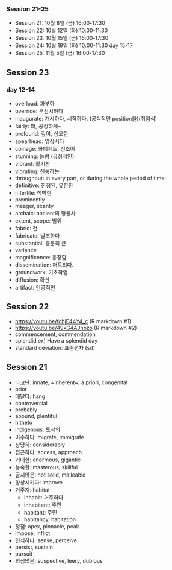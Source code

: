 ### Session 21-25

+ Session 21: 10월 8일 (금) 16:00-17:30
+ Session 22: 10월 12일 (화) 10:00-11:30
+ Session 23: 10월 15일 (금) 16:00-17:30
+ Session 24: 10월 19일 (화) 10:00-11:30 day 15-17
+ Session 25: 11월 5일 (금) 16:00-17:30

## Session 23

### day 12-14

+ overload: 과부하
+ override: 우선시하다
+ inaugurate: 개시하다, 시작하다. (공식적인 position을)(취임식)
+ fairly: 꽤, 공정하게~
+ profound: 깊이, 심오한
+ spearhead: 앞장서다
+ coinage: 화폐제도, 신조어
+ stunning: 놀람 (긍정적인)
+ vibrant: 활기찬
+ vibrating: 진동하는
+ throughout: in every part, or during the whole period of time:
+ definitive: 한정된, 유한한
+ infertile: 척박한
+ prominently
+ meager, scanty
+ archaic: ancient의 형용사
+ extent, scope: 범위
+ fabric: 천
+ fabricate: 날조하다
+ substantial: 충분히 큰
+ variance
+ magnificence: 웅장함
+ dissemination: 퍼트리다. 
+ groundwork: 기초작업
+ diffusion: 확산
+ artifact: 인공적인

## Session 22

+ https://youtu.be/fchjE44Y4_c (R markdown #1)
+ https://youtu.be/49xG4AJnozo (R markdown #2)
+ commencement, commendation
+ splendid ex) Have a splendid day
+ standard deviation: 표준편차 (sd)

## Session 21

+ 타고난: innate, ~inherent~, a priori, congenital
+ prior
+ 매달다: hang 
+ controversial
+ probably
+ abound, plentiful
+ hitheto
+ indigenous: 토착의
+ 이주하다: migrate, immigrate
+ 상당히: considerably
+ 접근하다: access, approach
+ 거대한: enormous, gigantic
+ 능숙한: masterous, skillful
+ 굳지않은: not solid, malleable
+ 향상시키다: improve
+ 거주지: habitat
    + inhabit: 거주하다
    + inhabitant: 주민
    + habitant: 주민
    + habitancy, habitation
+ 정점: apex, pinnacle, peak
+ impose, inflict
+ 인식하다: sense, perceive 
+ persist, sustain
+ pursuit
+ 의심많은: suspective, leery, dubious
